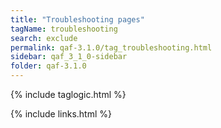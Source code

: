 ```yaml
---
title: "Troubleshooting pages"
tagName: troubleshooting
search: exclude
permalink: qaf-3.1.0/tag_troubleshooting.html
sidebar: qaf_3_1_0-sidebar
folder: qaf-3.1.0
---
```

{% include taglogic.html %}

{% include links.html %}
